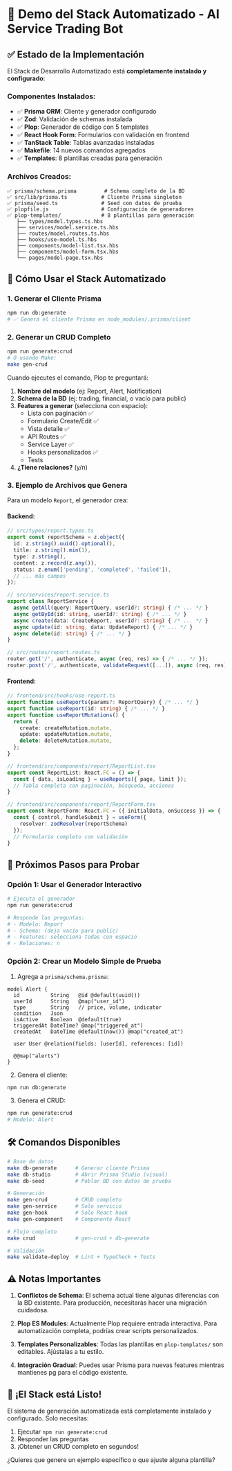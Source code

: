 # 🎉 Demo del Stack Automatizado - AI Service Trading Bot

## ✅ Estado de la Implementación

El Stack de Desarrollo Automatizado está **completamente instalado y configurado**:

### Componentes Instalados:
- ✅ **Prisma ORM**: Cliente y generador configurado
- ✅ **Zod**: Validación de schemas instalada
- ✅ **Plop**: Generador de código con 5 templates
- ✅ **React Hook Form**: Formularios con validación en frontend
- ✅ **TanStack Table**: Tablas avanzadas instaladas
- ✅ **Makefile**: 14 nuevos comandos agregados
- ✅ **Templates**: 8 plantillas creadas para generación

### Archivos Creados:
```
✅ prisma/schema.prisma         # Schema completo de la BD
✅ src/lib/prisma.ts           # Cliente Prisma singleton
✅ prisma/seed.ts              # Seed con datos de prueba
✅ plopfile.js                 # Configuración de generadores
✅ plop-templates/             # 8 plantillas para generación
   ├── types/model.types.ts.hbs
   ├── services/model.service.ts.hbs
   ├── routes/model.routes.ts.hbs
   ├── hooks/use-model.ts.hbs
   ├── components/model-list.tsx.hbs
   ├── components/model-form.tsx.hbs
   └── pages/model-page.tsx.hbs
```

## 🚀 Cómo Usar el Stack Automatizado

### 1. Generar el Cliente Prisma
```bash
npm run db:generate
# ✅ Genera el cliente Prisma en node_modules/.prisma/client
```

### 2. Generar un CRUD Completo
```bash
npm run generate:crud
# O usando Make:
make gen-crud
```

Cuando ejecutes el comando, Plop te preguntará:
1. **Nombre del modelo** (ej: Report, Alert, Notification)
2. **Schema de la BD** (ej: trading, financial, o vacío para public)
3. **Features a generar** (selecciona con espacio):
   - Lista con paginación ✅
   - Formulario Create/Edit ✅
   - Vista detalle ✅
   - API Routes ✅
   - Service Layer ✅
   - Hooks personalizados ✅
   - Tests
4. **¿Tiene relaciones?** (y/n)

### 3. Ejemplo de Archivos que Genera

Para un modelo `Report`, el generador crea:

#### Backend:
```typescript
// src/types/report.types.ts
export const reportSchema = z.object({
  id: z.string().uuid().optional(),
  title: z.string().min(1),
  type: z.string(),
  content: z.record(z.any()),
  status: z.enum(['pending', 'completed', 'failed']),
  // ... más campos
});

// src/services/report.service.ts
export class ReportService {
  async getAll(query: ReportQuery, userId?: string) { /* ... */ }
  async getById(id: string, userId?: string) { /* ... */ }
  async create(data: CreateReport, userId?: string) { /* ... */ }
  async update(id: string, data: UpdateReport) { /* ... */ }
  async delete(id: string) { /* ... */ }
}

// src/routes/report.routes.ts
router.get('/', authenticate, async (req, res) => { /* ... */ });
router.post('/', authenticate, validateRequest([...]), async (req, res) => { /* ... */ });
```

#### Frontend:
```typescript
// frontend/src/hooks/use-report.ts
export function useReports(params?: ReportQuery) { /* ... */ }
export function useReport(id: string) { /* ... */ }
export function useReportMutations() {
  return {
    create: createMutation.mutate,
    update: updateMutation.mutate,
    delete: deleteMutation.mutate,
  };
}

// frontend/src/components/report/ReportList.tsx
export const ReportList: React.FC = () => {
  const { data, isLoading } = useReports({ page, limit });
  // Tabla completa con paginación, búsqueda, acciones
}

// frontend/src/components/report/ReportForm.tsx
export const ReportForm: React.FC = ({ initialData, onSuccess }) => {
  const { control, handleSubmit } = useForm({
    resolver: zodResolver(reportSchema)
  });
  // Formulario completo con validación
}
```

## 🎯 Próximos Pasos para Probar

### Opción 1: Usar el Generador Interactivo
```bash
# Ejecuta el generador
npm run generate:crud

# Responde las preguntas:
# - Modelo: Report
# - Schema: (deja vacío para public)
# - Features: selecciona todas con espacio
# - Relaciones: n
```

### Opción 2: Crear un Modelo Simple de Prueba
1. Agrega a `prisma/schema.prisma`:
```prisma
model Alert {
  id          String   @id @default(uuid())
  userId      String   @map("user_id")
  type        String   // price, volume, indicator
  condition   Json
  isActive    Boolean  @default(true)
  triggeredAt DateTime? @map("triggered_at")
  createdAt   DateTime @default(now()) @map("created_at")
  
  user User @relation(fields: [userId], references: [id])
  
  @@map("alerts")
}
```

2. Genera el cliente:
```bash
npm run db:generate
```

3. Genera el CRUD:
```bash
npm run generate:crud
# Modelo: Alert
```

## 🛠️ Comandos Disponibles

```bash
# Base de datos
make db-generate      # Generar cliente Prisma
make db-studio        # Abrir Prisma Studio (visual)
make db-seed          # Poblar BD con datos de prueba

# Generación
make gen-crud         # CRUD completo
make gen-service      # Solo servicio
make gen-hook         # Solo React hook
make gen-component    # Componente React

# Flujo completo
make crud             # gen-crud + db-generate

# Validación
make validate-deploy  # Lint + TypeCheck + Tests
```

## ⚠️ Notas Importantes

1. **Conflictos de Schema**: El schema actual tiene algunas diferencias con la BD existente. Para producción, necesitarás hacer una migración cuidadosa.

2. **Plop ES Modules**: Actualmente Plop requiere entrada interactiva. Para automatización completa, podrías crear scripts personalizados.

3. **Templates Personalizables**: Todas las plantillas en `plop-templates/` son editables. Ajústalas a tu estilo.

4. **Integración Gradual**: Puedes usar Prisma para nuevas features mientras mantienes pg para el código existente.

## 🎉 ¡El Stack está Listo!

El sistema de generación automatizada está completamente instalado y configurado. Solo necesitas:

1. Ejecutar `npm run generate:crud` 
2. Responder las preguntas
3. ¡Obtener un CRUD completo en segundos!

¿Quieres que genere un ejemplo específico o que ajuste alguna plantilla?